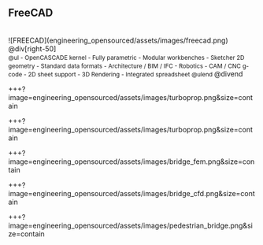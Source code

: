 ## FreeCAD

<div class="left-50">
<br>
![FREECAD](engineering_opensourced/assets/images/freecad.png)
</div>
@div[right-50]
<br>
<span style="font-size:85%">
@ul
 - OpenCASCADE kernel
 - Fully parametric
 - Modular workbenches
 - Sketcher 2D geometry
 - Standard data formats
 - Architecture / BIM / IFC
 - Robotics
 - CAM / CNC g-code
 - 2D sheet support
 - 3D Rendering
 - Integrated spreadsheet
@ulend
</span>
@divend

+++?image=engineering_opensourced/assets/images/turboprop.png&size=contain

+++?image=engineering_opensourced/assets/images/turboprop.png&size=contain

+++?image=engineering_opensourced/assets/images/bridge_fem.png&size=contain

+++?image=engineering_opensourced/assets/images/bridge_cfd.png&size=contain

+++?
image=engineering_opensourced/assets/images/pedestrian_bridge.png&size=contain
